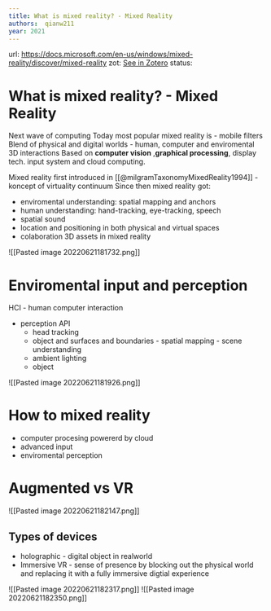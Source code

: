 ```yaml
---
title: What is mixed reality? - Mixed Reality
authors:  qianw211
year: 2021
---
```

url:  https://docs.microsoft.com/en-us/windows/mixed-reality/discover/mixed-reality
zot: [See in Zotero](zotero://select/items/@qianw211WhatMixedReality2022)
status:
# What is mixed reality? - Mixed Reality
Next wave of computing 
Today most popular mixed reality is - mobile filters 
Blend of physical and digital worlds - human, computer and enviromental 3D interactions
Based on **computer vision** ,**graphical processing**, display tech. input system and cloud computing.  

Mixed reality first introduced  in [[@milgramTaxonomyMixedReality1994]] - koncept of virtuality continuum 
Since then mixed reality got:
- enviromental understanding: spatial mapping and anchors
- human understanding: hand-tracking, eye-tracking, speech
- spatial sound
- location and positioning in both physical and virtual spaces
- colaboration 3D assets in mixed reality

![[Pasted image 20220621181732.png]]

# Enviromental input and perception
HCI - human computer interaction
- perception API 
	- head tracking
	- object and surfaces and boundaries - spatial mapping - scene understanding
	- ambient lighting
	- object

![[Pasted image 20220621181926.png]]

# How to mixed reality
- computer procesing powererd by cloud
- advanced input
- enviromental perception

# Augmented vs VR
![[Pasted image 20220621182147.png]]

## Types of devices
- holographic - digital object in realworld
- Immersive VR  - sense of presence by blocking out the physical world and replacing it with a fully immersive digtial experience

![[Pasted image 20220621182317.png]]
![[Pasted image 20220621182350.png]]


